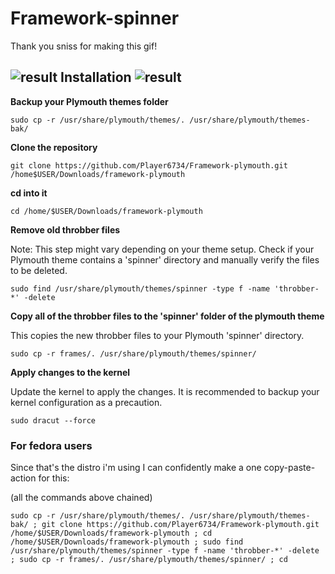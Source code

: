 # Framework-spinner
Thank you sniss for making this gif!

## ![result](https://github.com/Player6734/Framework-plymouth/assets/88460695/3c80c32c-4990-404a-9f04-d06a1656e805) Installation ![result](https://github.com/Player6734/Framework-plymouth/assets/88460695/3c80c32c-4990-404a-9f04-d06a1656e805)
**Backup your Plymouth themes folder**
```
sudo cp -r /usr/share/plymouth/themes/. /usr/share/plymouth/themes-bak/
```


**Clone the repository**
```
git clone https://github.com/Player6734/Framework-plymouth.git /home$USER/Downloads/framework-plymouth
```

**cd into it**
```
cd /home/$USER/Downloads/framework-plymouth
```

**Remove old throbber files**

Note: This step might vary depending on your theme setup. Check if your Plymouth theme contains a 'spinner' directory and manually verify the files to be deleted.
```
sudo find /usr/share/plymouth/themes/spinner -type f -name 'throbber-*' -delete
```

**Copy all of the throbber files to the 'spinner' folder of the plymouth theme** 

This copies the new throbber files to your Plymouth 'spinner' directory.
```
sudo cp -r frames/. /usr/share/plymouth/themes/spinner/
```

**Apply changes to the kernel**

Update the kernel to apply the changes. It is recommended to backup your kernel configuration as a precaution.
```
sudo dracut --force
```


### For fedora users
Since that's the distro i'm using I can confidently make a one copy-paste-action for this:

(all the commands above chained)
```
sudo cp -r /usr/share/plymouth/themes/. /usr/share/plymouth/themes-bak/ ; git clone https://github.com/Player6734/Framework-plymouth.git /home/$USER/Downloads/framework-plymouth ; cd /home/$USER/Downloads/framework-plymouth ; sudo find /usr/share/plymouth/themes/spinner -type f -name 'throbber-*' -delete ; sudo cp -r frames/. /usr/share/plymouth/themes/spinner/ ; cd
```

